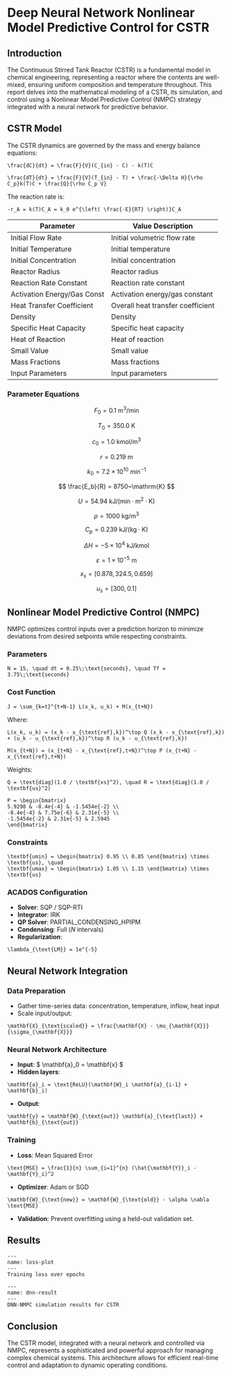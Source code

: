 
# Deep Neural Network Nonlinear Model Predictive Control for CSTR

## Introduction

The Continuous Stirred Tank Reactor (CSTR) is a fundamental model in chemical engineering, representing a reactor where the contents are well-mixed, ensuring uniform composition and temperature throughout. This report delves into the mathematical modeling of a CSTR, its simulation, and control using a Nonlinear Model Predictive Control (NMPC) strategy integrated with a neural network for predictive behavior.

## CSTR Model

The CSTR dynamics are governed by the mass and energy balance equations:

```{math}
\frac{dC}{dt} = \frac{F}{V}(C_{in} - C) - k(T)C
```

```{math}
\frac{dT}{dt} = \frac{F}{V}(T_{in} - T) + \frac{-\Delta H}{\rho C_p}k(T)C + \frac{Q}{\rho C_p V}
```

The reaction rate is:

```{math}
-r_A = k(T)C_A = k_0 e^{\left( \frac{-E}{RT} \right)}C_A
```

| Parameter                   | Value Description                |
|-----------------------------|----------------------------------|
| Initial Flow Rate           | Initial volumetric flow rate     |
| Initial Temperature         | Initial temperature              |
| Initial Concentration       | Initial concentration            |
| Reactor Radius              | Reactor radius                   |
| Reaction Rate Constant      | Reaction rate constant           |
| Activation Energy/Gas Const | Activation energy/gas constant   |
| Heat Transfer Coefficient   | Overall heat transfer coefficient|
| Density                     | Density                          |
| Specific Heat Capacity      | Specific heat capacity           |
| Heat of Reaction            | Heat of reaction                 |
| Small Value                 | Small value                      |
| Mass Fractions              | Mass fractions                   |
| Input Parameters            | Input parameters                 |

### Parameter Equations

$$
F_0 = 0.1~\mathrm{m}^3/\mathrm{min}
$$

$$
T_0 = 350.0~\mathrm{K}
$$

$$
c_0 = 1.0~\mathrm{kmol}/\mathrm{m}^3
$$

$$
r = 0.219~\mathrm{m}
$$

$$
k_0 = 7.2 \times 10^{10}~\mathrm{min}^{-1}
$$

$$
\frac{E_b}{R} = 8750~\mathrm{K}
$$

$$
U = 54.94~\mathrm{kJ}/(\mathrm{min}\cdot\mathrm{m}^2\cdot\mathrm{K})
$$

$$
\rho = 1000~\mathrm{kg}/\mathrm{m}^3
$$

$$
C_p = 0.239~\mathrm{kJ}/(\mathrm{kg}\cdot\mathrm{K})
$$

$$
\Delta H = -5 \times 10^4~\mathrm{kJ}/\mathrm{kmol}
$$

$$
\varepsilon = 1 \times 10^{-5}~\mathrm{m}
$$

$$
x_s = [0.878,\,324.5,\,0.659]
$$

$$
u_s = [300,\,0.1]
$$

## Nonlinear Model Predictive Control (NMPC)

NMPC optimizes control inputs over a prediction horizon to minimize deviations from desired setpoints while respecting constraints.

### Parameters

```{math}
N = 15, \quad dt = 0.25\;\text{seconds}, \quad Tf = 3.75\;\text{seconds}
```

### Cost Function

```{math}
J = \sum_{k=t}^{t+N-1} L(x_k, u_k) + M(x_{t+N})
```

Where:

```{math}
L(x_k, u_k) = (x_k - x_{\text{ref},k})^\top Q (x_k - x_{\text{ref},k}) + (u_k - u_{\text{ref},k})^\top R (u_k - u_{\text{ref},k})
```

```{math}
M(x_{t+N}) = (x_{t+N} - x_{\text{ref},t+N})^\top P (x_{t+N} - x_{\text{ref},t+N})
```

Weights:

```{math}
Q = \text{diag}(1.0 / \textbf{xs}^2), \quad R = \text{diag}(1.0 / \textbf{us}^2)
```

```{math}
P = \begin{bmatrix}
5.9298 & -8.4e{-4} & -1.5454e{-2} \\
-8.4e{-4} & 7.75e{-6} & 2.31e{-5} \\
-1.5454e{-2} & 2.31e{-5} & 2.5945
\end{bmatrix}
```

### Constraints

```{math}
\textbf{umin} = \begin{bmatrix} 0.95 \\ 0.85 \end{bmatrix} \times \textbf{us}, \quad
\textbf{umax} = \begin{bmatrix} 1.05 \\ 1.15 \end{bmatrix} \times \textbf{us}
```

### ACADOS Configuration

- **Solver**: SQP / SQP-RTI  
- **Integrator**: IRK  
- **QP Solver**: PARTIAL_CONDENSING_HPIPM  
- **Condensing**: Full ($N$ intervals)  
- **Regularization**:

```{math}
\lambda_{\text{LM}} = 1e^{-5}
```

## Neural Network Integration

### Data Preparation

- Gather time-series data: concentration, temperature, inflow, heat input
- Scale input/output:

```{math}
\mathbf{X}_{\text{scaled}} = \frac{\mathbf{X} - \mu_{\mathbf{X}}}{\sigma_{\mathbf{X}}}
```

### Neural Network Architecture

- **Input**: $ \mathbf{a}_0 = \mathbf{x} $
- **Hidden layers**:

```{math}
\mathbf{a}_i = \text{ReLU}(\mathbf{W}_i \mathbf{a}_{i-1} + \mathbf{b}_i)
```

- **Output**:

```{math}
\mathbf{y} = \mathbf{W}_{\text{out}} \mathbf{a}_{\text{last}} + \mathbf{b}_{\text{out}}
```

### Training

- **Loss**: Mean Squared Error

```{math}
\text{MSE} = \frac{1}{n} \sum_{i=1}^{n} (\hat{\mathbf{Y}}_i - \mathbf{Y}_i)^2
```

- **Optimizer**: Adam or SGD

```{math}
\mathbf{W}_{\text{new}} = \mathbf{W}_{\text{old}} - \alpha \nabla \text{MSE}
```

- **Validation**: Prevent overfitting using a held-out validation set.

## Results

```{figure} images/loss.png
---
name: loss-plot
---
Training loss over epochs
```

```{figure} images/dnn.png
---
name: dnn-result
---
DNN-NMPC simulation results for CSTR
```

## Conclusion

The CSTR model, integrated with a neural network and controlled via NMPC, represents a sophisticated and powerful approach for managing complex chemical systems. This architecture allows for efficient real-time control and adaptation to dynamic operating conditions.
